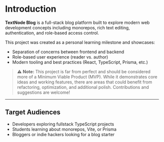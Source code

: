 # Introduction

**TextNode Blog** is a full-stack blog platform built to explore modern web development concepts including monorepos, rich text editing, authentication, and role-based access control.

This project was created as a personal learning milestone and showcases:

- Separation of concerns between frontend and backend
- Role-based user experience (reader vs. author)
- Modern tooling and best practices (React, TypeScript, Prisma, etc.)

> ⚠️ **Note:** This project is far from perfect and should be considered more of a Minimum Viable Product (MVP). While it demonstrates core ideas and working features, there are areas that could benefit from refactoring, optimization, and additional polish. Contributions and suggestions are welcome!

---

## Target Audiences

- Developers exploring fullstack TypeScript projects
- Students learning about monorepos, Vite, or Prisma
- Bloggers or indie hackers looking for a blog starter
